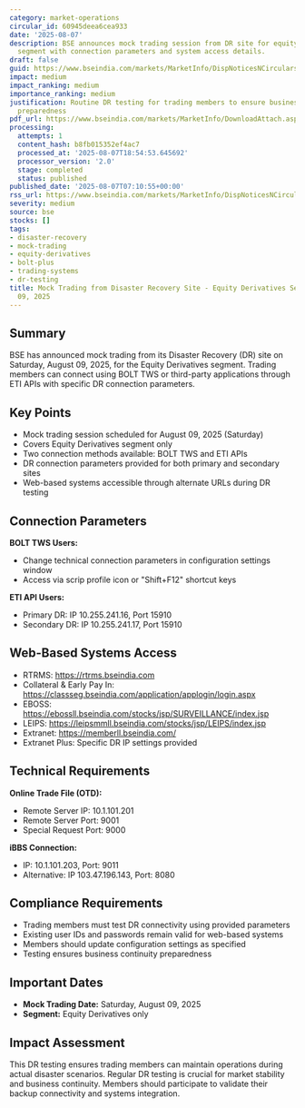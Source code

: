 ```yaml
---
category: market-operations
circular_id: 60945deea6cea933
date: '2025-08-07'
description: BSE announces mock trading session from DR site for equity derivatives
  segment with connection parameters and system access details.
draft: false
guid: https://www.bseindia.com/markets/MarketInfo/DispNoticesNCirculars.aspx?Noticeid={BF16FFBB-30E6-4B67-AA18-26BFDDD27DB8}&noticeno=20250807-3&dt=08/07/2025&icount=3&totcount=77&flag=0
impact: medium
impact_ranking: medium
importance_ranking: medium
justification: Routine DR testing for trading members to ensure business continuity
  preparedness
pdf_url: https://www.bseindia.com/markets/MarketInfo/DownloadAttach.aspx?id=20250807-3&attachedId=c4169db5-b18b-496b-84fd-f1b22f3687e8
processing:
  attempts: 1
  content_hash: b8fb015352ef4ac7
  processed_at: '2025-08-07T18:54:53.645692'
  processor_version: '2.0'
  stage: completed
  status: published
published_date: '2025-08-07T07:10:55+00:00'
rss_url: https://www.bseindia.com/markets/MarketInfo/DispNoticesNCirculars.aspx?Noticeid={BF16FFBB-30E6-4B67-AA18-26BFDDD27DB8}&noticeno=20250807-3&dt=08/07/2025&icount=3&totcount=77&flag=0
severity: medium
source: bse
stocks: []
tags:
- disaster-recovery
- mock-trading
- equity-derivatives
- bolt-plus
- trading-systems
- dr-testing
title: Mock Trading from Disaster Recovery Site - Equity Derivatives Segment - August
  09, 2025
---
```


## Summary

BSE has announced mock trading from its Disaster Recovery (DR) site on Saturday, August 09, 2025, for the Equity Derivatives segment. Trading members can connect using BOLT TWS or third-party applications through ETI APIs with specific DR connection parameters.

## Key Points

- Mock trading session scheduled for August 09, 2025 (Saturday)
- Covers Equity Derivatives segment only
- Two connection methods available: BOLT TWS and ETI APIs
- DR connection parameters provided for both primary and secondary sites
- Web-based systems accessible through alternate URLs during DR testing

## Connection Parameters

**BOLT TWS Users:**
- Change technical connection parameters in configuration settings window
- Access via scrip profile icon or "Shift+F12" shortcut keys

**ETI API Users:**
- Primary DR: IP 10.255.241.16, Port 15910
- Secondary DR: IP 10.255.241.17, Port 15910

## Web-Based Systems Access

- RTRMS: https://rtrms.bseindia.com
- Collateral & Early Pay In: https://classseg.bseindia.com/application/applogin/login.aspx
- EBOSS: https://ebossll.bseindia.com/stocks/jsp/SURVEILLANCE/index.jsp
- LEIPS: https://leipsmmll.bseindia.com/stocks/jsp/LEIPS/index.jsp
- Extranet: https://memberll.bseindia.com/
- Extranet Plus: Specific DR IP settings provided

## Technical Requirements

**Online Trade File (OTD):**
- Remote Server IP: 10.1.101.201
- Remote Server Port: 9001
- Special Request Port: 9000

**iBBS Connection:**
- IP: 10.1.101.203, Port: 9011
- Alternative: IP 103.47.196.143, Port: 8080

## Compliance Requirements

- Trading members must test DR connectivity using provided parameters
- Existing user IDs and passwords remain valid for web-based systems
- Members should update configuration settings as specified
- Testing ensures business continuity preparedness

## Important Dates

- **Mock Trading Date:** Saturday, August 09, 2025
- **Segment:** Equity Derivatives only

## Impact Assessment

This DR testing ensures trading members can maintain operations during actual disaster scenarios. Regular DR testing is crucial for market stability and business continuity. Members should participate to validate their backup connectivity and systems integration.